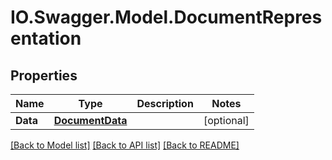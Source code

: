 # IO.Swagger.Model.DocumentRepresentation
## Properties

Name | Type | Description | Notes
------------ | ------------- | ------------- | -------------
**Data** | [**DocumentData**](DocumentData.md) |  | [optional] 

[[Back to Model list]](../README.md#documentation-for-models) [[Back to API list]](../README.md#documentation-for-api-endpoints) [[Back to README]](../README.md)

